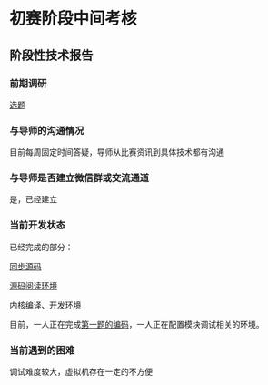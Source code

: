# 初赛阶段中间考核

## 阶段性技术报告

### 前期调研

[选题](./0424.md/#选题)

### 与导师的沟通情况

目前每周固定时间答疑，导师从比赛资讯到具体技术都有沟通

### 与导师是否建立微信群或交流通道

是，已经建立

### 当前开发状态

已经完成的部分：

[同步源码](./0508.md/#同步源码)

[源码阅读环境](./0508.md/#源码阅读环境)

[内核编译、开发环境](./0511.md/#内核开发环境配置)

目前，一人正在完成[第一题的编码](https://gitlab.eduxiji.net/202030445374/project788067-100200/-/tree/72aa9c4e040d045d7b352419215a872889d8370e/src)，一人正在配置模块调试相关的环境。

### 当前遇到的困难

调试难度较大，虚拟机存在一定的不方便